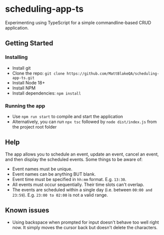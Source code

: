 # scheduling-app-ts

Experimenting using TypeScript for a simple commandline-based CRUD application.

## Getting Started

### Installing

-   Install git
-   Clone the repo: `git clone https://github.com/MattBlakeQA/scheduling-app-ts.git`
-   Install Node 18+
-   Install NPM
-   Install dependencies: `npm install`

### Running the app

-   Use `npm run start` to compile and start the application
-   Alternatively, you can run `npx tsc` followed by `node dist/index.js` from the project root folder

## Help

The app allows you to schedule an event, update an event, cancel an event, and then display the scheduled events. Some things to be aware of:

-   Event names must be unique.
-   Event names can be anything BUT blank.
-   Event time must be specified in `hh:mm` format. E.g. `13:30`.
-   All events must occur sequentially. Their time slots can't overlap.
-   The events are scheduled within a single day (i.e. between `00:00 and 23:59`). E.g. `23:00 to 02:00` is not a valid range.

## Known issues

-   Using backspace when prompted for input doesn't behave too well right now. It simply moves the cursor back but doesn't delete the characters.
